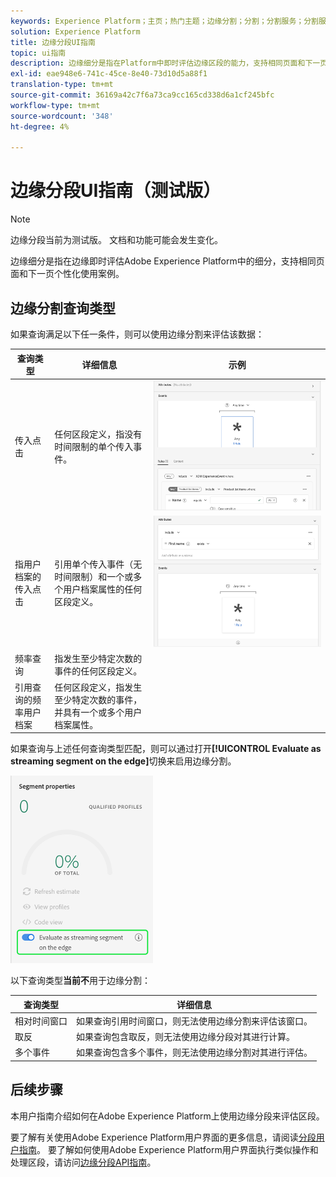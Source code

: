 ```yaml
---
keywords: Experience Platform；主页；热门主题；边缘分割；分割；分割服务；分割服务；用户界面指南；流边缘；
solution: Experience Platform
title: 边缘分段UI指南
topic: ui指南
description: 边缘细分是指在Platform中即时评估边缘区段的能力，支持相同页面和下一页个性化使用案例。
exl-id: eae948e6-741c-45ce-8e40-73d10d5a88f1
translation-type: tm+mt
source-git-commit: 36169a42c7f6a73ca9cc165cd338d6a1cf245bfc
workflow-type: tm+mt
source-wordcount: '348'
ht-degree: 4%

---
```


# 边缘分段UI指南（测试版）

>[!NOTE]
>
>边缘分段当前为测试版。 文档和功能可能会发生变化。

边缘细分是指在边缘即时评估Adobe Experience Platform中的细分，支持相同页面和下一页个性化使用案例。

## 边缘分割查询类型

如果查询满足以下任一条件，则可以使用边缘分割来评估该数据：

| 查询类型 | 详细信息 | 示例 |
| ---------- | ------- | ------- |
| 传入点击 | 任何区段定义，指没有时间限制的单个传入事件。 | ![](../images/ui/edge-segmentation/incoming-hit.png) |
| 指用户档案的传入点击 | 引用单个传入事件（无时间限制）和一个或多个用户档案属性的任何区段定义。 | ![](../images/ui/edge-segmentation/profile-hit.png) |
| 频率查询 | 指发生至少特定次数的事件的任何区段定义。 |  |
| 引用查询的频率用户档案 | 任何区段定义，指发生至少特定次数的事件，并具有一个或多个用户档案属性。 |  |

如果查询与上述任何查询类型匹配，则可以通过打开&#x200B;**[!UICONTROL Evaluate as streaming segment on the edge]**&#x200B;切换来启用边缘分割。

![](../images/ui/edge-segmentation/mark-on-edge.png)

以下查询类型&#x200B;**当前不**&#x200B;用于边缘分割：

| 查询类型 | 详细信息 |
| ---------- | ------- |
| 相对时间窗口 | 如果查询引用时间窗口，则无法使用边缘分割来评估该窗口。 |
| 取反 | 如果查询包含取反，则无法使用边缘分段对其进行计算。 |
| 多个事件 | 如果查询包含多个事件，则无法使用边缘分割对其进行评估。 |

## 后续步骤

本用户指南介绍如何在Adobe Experience Platform上使用边缘分段来评估区段。

要了解有关使用Adobe Experience Platform用户界面的更多信息，请阅读[分段用户指南](./overview.md)。 要了解如何使用Adobe Experience Platform用户界面执行类似操作和处理区段，请访问[边缘分段API指南](../api/edge-segmentation.md)。
